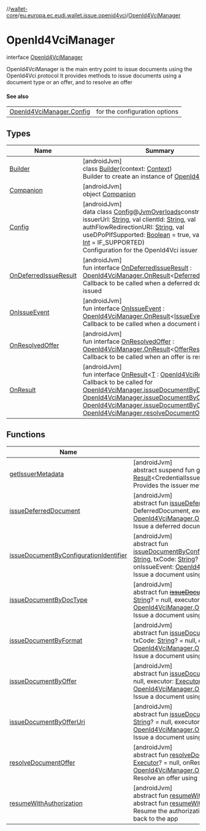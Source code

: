 //[wallet-core](../../../index.md)/[eu.europa.ec.eudi.wallet.issue.openid4vci](../index.md)/[OpenId4VciManager](index.md)

# OpenId4VciManager

interface [OpenId4VciManager](index.md)

OpenId4VciManager is the main entry point to issue documents using the OpenId4Vci protocol It provides methods to issue documents using a document type or an offer, and to resolve an offer

#### See also

| | |
|---|---|
| [OpenId4VciManager.Config](-config/index.md) | for the configuration options |

## Types

| Name | Summary |
|---|---|
| [Builder](-builder/index.md) | [androidJvm]<br>class [Builder](-builder/index.md)(context: [Context](https://developer.android.com/reference/kotlin/android/content/Context.html))<br>Builder to create an instance of [OpenId4VciManager](index.md) |
| [Companion](-companion/index.md) | [androidJvm]<br>object [Companion](-companion/index.md) |
| [Config](-config/index.md) | [androidJvm]<br>data class [Config](-config/index.md)@[JvmOverloads](https://kotlinlang.org/api/latest/jvm/stdlib/kotlin-stdlib/kotlin.jvm/-jvm-overloads/index.html)constructor(val issuerUrl: [String](https://kotlinlang.org/api/latest/jvm/stdlib/kotlin-stdlib/kotlin/-string/index.html), val clientId: [String](https://kotlinlang.org/api/latest/jvm/stdlib/kotlin-stdlib/kotlin/-string/index.html), val authFlowRedirectionURI: [String](https://kotlinlang.org/api/latest/jvm/stdlib/kotlin-stdlib/kotlin/-string/index.html), val useDPoPIfSupported: [Boolean](https://kotlinlang.org/api/latest/jvm/stdlib/kotlin-stdlib/kotlin/-boolean/index.html) = true, val parUsage: [Int](https://kotlinlang.org/api/latest/jvm/stdlib/kotlin-stdlib/kotlin/-int/index.html) = IF_SUPPORTED)<br>Configuration for the OpenId4Vci issuer |
| [OnDeferredIssueResult](-on-deferred-issue-result/index.md) | [androidJvm]<br>fun interface [OnDeferredIssueResult](-on-deferred-issue-result/index.md) : [OpenId4VciManager.OnResult](-on-result/index.md)&lt;[DeferredIssueResult](../-deferred-issue-result/index.md)&gt; <br>Callback to be called when a deferred document is issued |
| [OnIssueEvent](-on-issue-event/index.md) | [androidJvm]<br>fun interface [OnIssueEvent](-on-issue-event/index.md) : [OpenId4VciManager.OnResult](-on-result/index.md)&lt;[IssueEvent](../-issue-event/index.md)&gt; <br>Callback to be called when a document is issued |
| [OnResolvedOffer](-on-resolved-offer/index.md) | [androidJvm]<br>fun interface [OnResolvedOffer](-on-resolved-offer/index.md) : [OpenId4VciManager.OnResult](-on-result/index.md)&lt;[OfferResult](../-offer-result/index.md)&gt; <br>Callback to be called when an offer is resolved |
| [OnResult](-on-result/index.md) | [androidJvm]<br>fun interface [OnResult](-on-result/index.md)&lt;[T](-on-result/index.md) : [OpenId4VciResult](../-open-id4-vci-result/index.md)&gt;<br>Callback to be called for [OpenId4VciManager.issueDocumentByDocType](issue-document-by-doc-type.md), [OpenId4VciManager.issueDocumentByOffer](issue-document-by-offer.md), [OpenId4VciManager.issueDocumentByOfferUri](issue-document-by-offer-uri.md) and [OpenId4VciManager.resolveDocumentOffer](resolve-document-offer.md) methods |

## Functions

| Name | Summary |
|---|---|
| [getIssuerMetadata](get-issuer-metadata.md) | [androidJvm]<br>abstract suspend fun [getIssuerMetadata](get-issuer-metadata.md)(): [Result](https://kotlinlang.org/api/latest/jvm/stdlib/kotlin-stdlib/kotlin/-result/index.html)&lt;CredentialIssuerMetadata&gt;<br>Provides the issuer metadata |
| [issueDeferredDocument](issue-deferred-document.md) | [androidJvm]<br>abstract fun [issueDeferredDocument](issue-deferred-document.md)(deferredDocument: DeferredDocument, executor: [Executor](https://developer.android.com/reference/kotlin/java/util/concurrent/Executor.html)? = null, onIssueResult: [OpenId4VciManager.OnDeferredIssueResult](-on-deferred-issue-result/index.md))<br>Issue a deferred document |
| [issueDocumentByConfigurationIdentifier](issue-document-by-configuration-identifier.md) | [androidJvm]<br>abstract fun [issueDocumentByConfigurationIdentifier](issue-document-by-configuration-identifier.md)(credentialConfigurationId: [String](https://kotlinlang.org/api/latest/jvm/stdlib/kotlin-stdlib/kotlin/-string/index.html), txCode: [String](https://kotlinlang.org/api/latest/jvm/stdlib/kotlin-stdlib/kotlin/-string/index.html)? = null, executor: [Executor](https://developer.android.com/reference/kotlin/java/util/concurrent/Executor.html)? = null, onIssueEvent: [OpenId4VciManager.OnIssueEvent](-on-issue-event/index.md))<br>Issue a document using a configuration identifier. |
| [issueDocumentByDocType](issue-document-by-doc-type.md) | [androidJvm]<br>abstract fun [~~issueDocumentByDocType~~](issue-document-by-doc-type.md)(docType: [String](https://kotlinlang.org/api/latest/jvm/stdlib/kotlin-stdlib/kotlin/-string/index.html), txCode: [String](https://kotlinlang.org/api/latest/jvm/stdlib/kotlin-stdlib/kotlin/-string/index.html)? = null, executor: [Executor](https://developer.android.com/reference/kotlin/java/util/concurrent/Executor.html)? = null, onIssueEvent: [OpenId4VciManager.OnIssueEvent](-on-issue-event/index.md))<br>Issue a document using a document type |
| [issueDocumentByFormat](issue-document-by-format.md) | [androidJvm]<br>abstract fun [issueDocumentByFormat](issue-document-by-format.md)(format: DocumentFormat, txCode: [String](https://kotlinlang.org/api/latest/jvm/stdlib/kotlin-stdlib/kotlin/-string/index.html)? = null, executor: [Executor](https://developer.android.com/reference/kotlin/java/util/concurrent/Executor.html)? = null, onIssueEvent: [OpenId4VciManager.OnIssueEvent](-on-issue-event/index.md))<br>Issue a document using a document format |
| [issueDocumentByOffer](issue-document-by-offer.md) | [androidJvm]<br>abstract fun [issueDocumentByOffer](issue-document-by-offer.md)(offer: [Offer](../-offer/index.md), txCode: [String](https://kotlinlang.org/api/latest/jvm/stdlib/kotlin-stdlib/kotlin/-string/index.html)? = null, executor: [Executor](https://developer.android.com/reference/kotlin/java/util/concurrent/Executor.html)? = null, onIssueEvent: [OpenId4VciManager.OnIssueEvent](-on-issue-event/index.md))<br>Issue a document using an offer |
| [issueDocumentByOfferUri](issue-document-by-offer-uri.md) | [androidJvm]<br>abstract fun [issueDocumentByOfferUri](issue-document-by-offer-uri.md)(offerUri: [String](https://kotlinlang.org/api/latest/jvm/stdlib/kotlin-stdlib/kotlin/-string/index.html), txCode: [String](https://kotlinlang.org/api/latest/jvm/stdlib/kotlin-stdlib/kotlin/-string/index.html)? = null, executor: [Executor](https://developer.android.com/reference/kotlin/java/util/concurrent/Executor.html)? = null, onIssueEvent: [OpenId4VciManager.OnIssueEvent](-on-issue-event/index.md))<br>Issue a document using an offer URI |
| [resolveDocumentOffer](resolve-document-offer.md) | [androidJvm]<br>abstract fun [resolveDocumentOffer](resolve-document-offer.md)(offerUri: [String](https://kotlinlang.org/api/latest/jvm/stdlib/kotlin-stdlib/kotlin/-string/index.html), executor: [Executor](https://developer.android.com/reference/kotlin/java/util/concurrent/Executor.html)? = null, onResolvedOffer: [OpenId4VciManager.OnResolvedOffer](-on-resolved-offer/index.md))<br>Resolve an offer using OpenId4Vci protocol |
| [resumeWithAuthorization](resume-with-authorization.md) | [androidJvm]<br>abstract fun [resumeWithAuthorization](resume-with-authorization.md)(uri: [Uri](https://developer.android.com/reference/kotlin/android/net/Uri.html))<br>abstract fun [resumeWithAuthorization](resume-with-authorization.md)(uri: [String](https://kotlinlang.org/api/latest/jvm/stdlib/kotlin-stdlib/kotlin/-string/index.html))<br>Resume the authorization flow after the user has been redirected back to the app |
